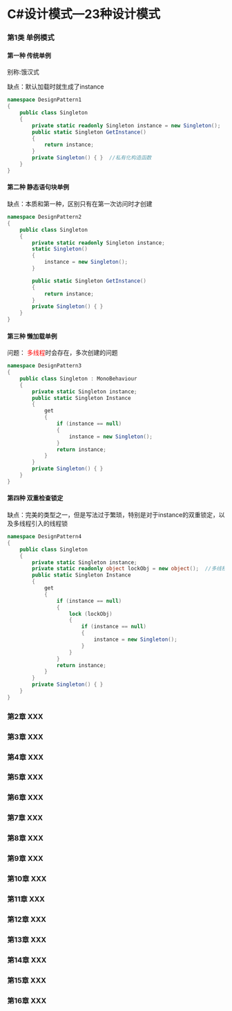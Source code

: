 # C#设计模式—23种设计模式

### 第1类 单例模式

#### 第一种 传统单例

别称:饿汉式

缺点：默认加载时就生成了instance

```C#
namespace DesignPattern1
{
    public class Singleton
    {
        private static readonly Singleton instance = new Singleton();
        public static Singleton GetInstance()
        {
            return instance;
        }
        private Singleton() { }  //私有化构造函数
    }
}
```

#### 第二种 静态语句块单例

缺点：本质和第一种，区别只有在第一次访问时才创建

```C#
namespace DesignPattern2
{
    public class Singleton
    {
        private static readonly Singleton instance;
        static Singleton()
        {
            instance = new Singleton();
        }

        public static Singleton GetInstance()
        {
            return instance;
        }
        private Singleton() { }
    }
}
```

#### 第三种 懒加载单例

问题： <span style="color:red;">多线程</span>时会存在，多次创建的问题

```C#
namespace DesignPattern3
{
    public class Singleton : MonoBehaviour
    {
        private static Singleton instance;
        public static Singleton Instance
        {
            get
            {
                if (instance == null)
                {
                    instance = new Singleton();
                }
                return instance;
            }
        }
        private Singleton() { }
    }
}
```

#### 第四种 双重检查锁定

缺点：完美的类型之一，但是写法过于繁琐，特别是对于instance的双重锁定，以及多线程引入的线程锁

```C#
namespace DesignPattern4
{
    public class Singleton
    {
        private static Singleton instance;
        private static readonly object lockObj = new object();  //多线程锁
        public static Singleton Instance
        {
            get
            {
                if (instance == null)
                {
                    lock (lockObj)
                    {
                        if (instance == null)
                        {
                            instance = new Singleton();
                        }
                    }
                }
                return instance;
            }
        }
        private Singleton() { }
    }
}
```













### 第2章 XXX

### 第3章 XXX

### 第4章 XXX

### 第5章 XXX

### 第6章 XXX

### 第7章 XXX

### 第8章 XXX

### 第9章 XXX

### 第10章 XXX

### 第11章 XXX

### 第12章 XXX

### 第13章 XXX

### 第14章 XXX

### 第15章 XXX

### 第16章 XXX

### 









